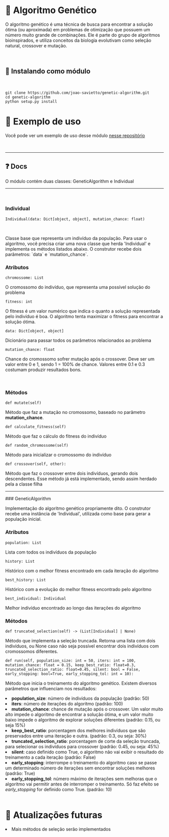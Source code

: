 # 🧬 Algoritmo Genético

<p> O algoritmo genético é uma técnica de busca para encontrar a solução ótima (ou aproximada) em problemas de otimização que possuem um número muito grande de combinações. Ele é parte do grupo de algoritmos bioinspirados, e utiliza conceitos da biologia evolutivam como seleção natural, crossover e mutação. </p>
<br>

## 💾 Instalando como módulo
<br>

``` 
git clone https://github.com/joao-savietto/genetic-algorithm.git
cd genetic-algorithm
python setup.py install
```

# 🔎 Exemplo de uso
<p> Você pode ver um exemplo de uso desse módulo <a href="https://github.com/joao-savietto/ga-feature-selection"> nesse repositório</a> </p>

<br>
<hr/>

## ❓ Docs
<p> O módulo contém duas classes: GeneticAlgorithm e Individual</p>
<hr/><br/>

### Individual

```
Individual(data: Dict[object, object], mutation_chance: float)
```
<br/>

<p> Classe base que representa um indivíduo da população. Para usar o algoritmo, você precisa criar uma nova classe que herda  'Individual' e implementa os métodos listados abaixo. O construtor recebe dois parâmetros: `data` e `mutation_chance`. </p>

### Atributos

```
chromossome: List
```

<p> O cromossomo do indivíduo, que representa uma possível solução do problema </p>

```
fitness: int
```

<p> O fitness é um valor numérico que indica o quanto a solução representada pelo indivíduo é boa. O algoritmo tenta maximizar o fitness para encontrar a solução ótima. </p>

```
data: Dict[object, object]
```

<p> Dicionário para passar todos os parâmetros relacionados ao problema </p>

```
mutation_chance: float
```

<p>Chance do cromossomo sofrer mutação após o crossover. Deve ser um valor entre 0 e 1, sendo 1 = 100% de chance. Valores entre 0.1 e 0.3 costumam produzir resultados bons. </p>
</br>

### Métodos

```
def mutate(self)
 ```

<p> Método que faz a mutação no cromossomo, baseado no parâmetro <strong>mutation_chance</strong>. </p>

```
def calculate_fitness(self)
```
<p> Método que faz o cálculo do fitness do indivíduo </p>

```
def random_chromossome(self)
```

<p> Método para inicializar o cromossomo do indivíduo </p>

```
def crossover(self, other):
```

<p> Método que faz o crossover entre dois indivíduos, gerando dois descendentes. Esse método já está implementado, sendo assim herdado pela a classe filha </p>

<hr/>
### GeneticAlgorithm
<p> Implementação do algoritmo genético propriamente dito. O construtor recebe uma instância de 'Individual', utilizada como base para gerar a população inicial. </p>

### Atributos

```
population: List
```

<p> Lista com todos os indivíduos da população </p>

```
history: List
```

<p> Histórico com o melhor fitness encontrado em cada iteração do algoritmo </p>

```
best_history: List
```

<p> Histórico com a evolução do melhor fitness encontrado pelo algoritmo  </p>

```
best_individual: Individual
```

<p> Melhor indivíduo encontrado ao longo das iterações do algoritmo  </p>

### Métodos

```
def truncated_selection(self) -> (List[Individual] | None)
 ```

<p> Método que implementa a seleção truncada. Retorna uma lista com dois indivíduos, ou None caso não seja possível encontrar dois indivíduos com cromossomos diferentes. </p>

```
def run(self, population_size: int = 50, iters: int = 100, mutation_chance: float = 0.15, keep_best_ratio: float=0.3, truncated_selection_ratio: float=0.45, silent: bool = False, early_stopping: bool=True, early_stopping_tol: int = 10):
 ```

<p> Método que inicia o treinamento do algoritmo genético. Existem diversos parâmetros que influenciam nos resultados: </p>
<li> <strong>population_size</strong>: número de indivíduos da população (padrão: 50) </li>
<li> <strong>iters</strong>: número de iterações do algoritmo (padrão: 100) </li>
<li> <strong>mutation_chance</strong>: chance de mutação após o crossover. Um valor muito alto impede o algoritmo de encontrar a solução ótima, e um valor muito baixo impede o algoritmo de explorar soluções diferentes (padrão: 0.15, ou seja 15%) </li>
<li> <strong>keep_best_ratio</strong>: porcentagem dos melhores indivíduos que são preservados entre uma iteração e outra. (padrão: 0.3, ou seja: 30%) </li>
<li> <strong>truncated_selection_ratio</strong>: porcentagem de corte da seleção truncada, para selecionar os indivíduos para crossover (padrão: 0.45, ou seja: 45%) </li>
<li> <strong>silent</strong>: caso definido como True, o algoritmo não vai exibir o resultado do treinamento a cada iteração (padrão: False) </li>
<li> <strong>early_stopping</strong>: interrompe o treinamento do algoritmo caso se passe um determinado número de iterações sem encontrar soluções melhores (padrão: True) </li>
<li> <strong>early_stopping_tol</strong>: número máximo de iterações sem melhoras que o algoritmo vai permitir antes de interromper o treinamento. Só faz efeito se <i> early_stopping</i> for definido como True. (padrão: 10) </li>
<br/>

# 🌱 Atualizações futuras

<li> Mais métodos de seleção serão implementados </li>